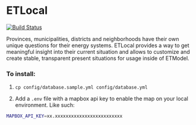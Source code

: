 # ETLocal

[![Build Status](https://travis-ci.org/quintel/etlocal.svg?branch=master)](https://travis-ci.org/quintel/etlocal)

Provinces, municipalities, districts and neighborhoods have their own unique
questions for their energy systems. ETLocal provides a way to get meaningful
insight into their current situation and allows to customize and create stable,
transparent present situations for usage inside of ETModel.

### To install:

1. `cp config/database.sample.yml config/database.yml`

2. Add a `.env` file with a mapbox api key to enable the map on your local environment. Like such:

```bash
MAPBOX_API_KEY=xx.xxxxxxxxxxxxxxxxxxxxxxxxx
```
